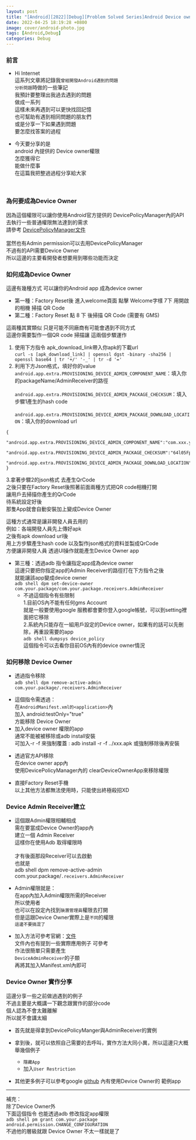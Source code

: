 ```yaml
---
layout: post
title: "[Android][2022][Debug][Problem Solved Series]Android Device owner 權限請求與實際作用統整"
date: 2022-04-25 18:19:28 +0800
image: cover/android-photo.jpg
tags: [Android,Debug]
categories: Debug
---
```



### 前言

* Hi Internet<br>
這系列文章將記錄我`曾經開發Android遇到的問題`<br>
`分析問題`時做的一些筆記<br>
我預計要整理出我過去遇到的問題<br>
做成一系列<br>
這樣未來再遇到可以更快找回記憶<br>
也可幫助有遇到相同問題的朋友們<br>
或是分享一下如果遇到問題<br>
要怎麼找答案的過程<br>

* 今天要分享的是<br>
android 內提供的 Device owner權限<br>
怎麼獲得它<br>
能做什麼事<br>
在這篇我把整過過程分享給大家<br>
<br>

### 為何要成為Device Owner
因為這個權限可以讓你使用Android官方提供的 DevicePolicyManager內的API<br>
去執行一些普通權限無法達到的需求<br>
請參考
[DevicePolicyManager文件](https://developer.android.com/reference/android/app/admin/DevicePolicyManager)<br><br>
當然也有Admin permission可以去用DevicePolicyManager<br>
不過有的API需要Device Owner<br>
所以這邊的主要看開發者想要用到哪些功能而決定<br>


### 如何成為Device Owner

這邊有幾種方式 可以讓你的Android app 成為device owner  

* 第一種：Factory Reset後 進入welcome頁面 點擊 Welcome字樣 7下 用開啟的相機 掃描 QR Code
* 第二種：Factory Reset 點 8 下 後掃描 QR Code (需要有 GMS)

這兩種其實類似 只是可能不同廠商有可能會遇到不同方式<br>
這邊你需要製作一個QR code 掃描讓 這兩個步驟運作

1. 使用下方指令 apk_download_link帶入你apk的下載url<br>
`curl -s [apk_download_link] | openssl dgst -binary -sha256 | openssl base64 | tr '+/' '-_' | tr -d '='`
2. 利用下方Json格式，填好你的value<br>
`android.app.extra.PROVISIONING_DEVICE_ADMIN_COMPONENT_NAME`：填入你的packageName/AdminReceiver的路徑<br><br>
`android.app.extra.PROVISIONING_DEVICE_ADMIN_PACKAGE_CHECKSUM`：填入步驟1產生的hash code<br><br>
`android.app.extra.PROVISIONING_DEVICE_ADMIN_PACKAGE_DOWNLOAD_LOCATION`：填入你的download url<br>
```
{
	"android.app.extra.PROVISIONING_DEVICE_ADMIN_COMPONENT_NAME":"com.xxx.your.package.name/com.xxx.your.package.name.receivers.AdminReceiver",
	"android.app.extra.PROVISIONING_DEVICE_ADMIN_PACKAGE_CHECKSUM":"64l05FpmjfKvyAE67J9kLURBtdAgHIyKo_sKyha1h5E",
	"android.app.extra.PROVISIONING_DEVICE_ADMIN_PACKAGE_DOWNLOAD_LOCATION":"https://your_web_site_url.apk"
}
```
3.拿著步驟2的json格式 去產生QrCode<br>
之後只要在Factory Reset後照著前面兩種方式把QR code相機打開<br>
讓用戶去掃描你產生的QrCode<br>
待系統設定好後<br>
那隻App就會自動安裝加上變成Device Owner<br>

這種方式通常是讓非開發人員去用的<br>
例如：各端開發人員先上傳好apk<br>
之後有apk download url後<br>
用上方步驟產生hash code 以及製作json格式的資料並製成QrCode <br>
方便讓非開發人員 透過UI操作就能產生Device Owner app

* 第三種：透過adb 指令讓指定app成為device owner<br>
  這邊只要把你指定app的Admin Receiver的路徑打在下方指令之後<br>
  就能讓該app變成device owner<br>
  `adb shell dpm set-device-owner com.your.package/com.your.package.receivers.AdminReceiver`
   - 不過這個指令有些限制<br>
   1.目前OS內不能有任何gms Account<br>
   就是一般要使用google 服務都會要你登入google帳號，可以到setting裡面把它移除<br>
   2.系統內只能存在一組用戶設定的Device owner，如果有的話可以先刪除，再重設需要的app<br>
   `adb shell dumpsys device_policy`<br>
   這個指令可以去看你目前OS內有的device owner情況


### 如何移除 Device Owner

* 透過指令移除 <br>
`adb shell dpm remove-active-admin com.your.package/.receivers.AdminReceiver`
 - 這個指令需透過： <br>
 在`AndroidManifest.xml的<application>`內 <br>
 加入 android:testOnly="true"<br>
 方能移除 Device Owner
 - 加入device owner 權限的app <br>
 通常不能被被移除或adb install安裝<br>
 可加入-r -f 來強制覆蓋 : adb install -r -f ../xxx.apk
 或強制移除後再安裝

 * 透過官方API移除 <br>
 在device owner app內 <br>
 使用DevicePolicyManager內的 clearDeviceOwnerApp來移除權限<br>

 * 直接Factory Reset手機<br>
 以上其他方法都無法使用時，只能使出終極殺招XD

### Device Admin Receiver建立

* 這個跟Admin權限相輔相成<br>
需在要當成Device Owner的app內<br>
建立一個 Admin Receiver <br>
這樣你在使用Adb 取得權限時<br><br>
才有後面那段Receiver可以去啟動<br>
也就是<br>
adb shell dpm remove-active-admin com.your.package/`.receivers.AdminReceiver`<br>

* Admin權限就是： <br>
在app內加入Admin權限所需的Receiver<br>
所以使用者<br>
也可以在設定內找到`裝置管理員`權限去打開<br>
但是這跟Device Owner實際上是`不同`的權限 <br>
`這邊不要搞混了`<br>

* 加入方法可參考官網：[文件](https://developer.android.com/guide/topics/admin/device-admin)<br>
文件內也有提到一些實際應用例子 可參考<br>
作法很簡單只需要產生<br>
`DeviceAdminReceiver`的子類<br>
再將其加入Manifest.xml內即可<br>



### Device Owner 實作分享

這邊分享一些之前做過遇到的例子<br>
不過主要是大概講一下觀念跟實作的部分code<br>
個人認為不會太難離解<br>
所以就不會講太細<br>

* 首先就是得拿到DevicePolicyManger與AdminReceiver的實例<br>
	<script src="https://gist.github.com/KuanChunChen/c12af22551a91a32a6f85cd3da7e3313.js"></script>

* 拿到後，就可以依照自己需要的去呼叫，實作方法大同小異，所以這邊只大概舉幾個例子

	- `隱藏App`
	 <script src="https://gist.github.com/KuanChunChen/520157aaceb75c79cda052e10f576a26.js"></script>
	- 加入`User Restriction`
	 <script src="https://gist.github.com/KuanChunChen/15286f247a2120b4320b4cf5f678560e.js"></script>

* 其他更多例子可以參考google [github](https://github.com/googlesamples/android-testdpc) 內有使用Device Owner的 範例app


---
補充：<br>
除了Device Owner外<br>
下面這個指令 也能透過adb 修改指定app權限<br>
`adb shell pm grant com.your.package android.permission.CHANGE_CONFIGURATION`<br>
不過他的層級就跟 Device Owner 不太一樣就是了<br>
